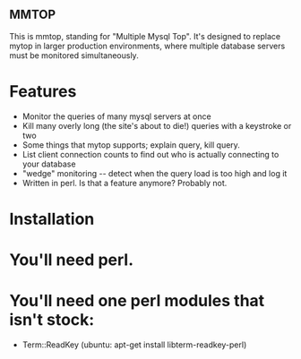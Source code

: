 ## MMTOP
This is mmtop, standing for "Multiple Mysql Top".  It's designed to replace mytop 
in larger production environments, where multiple database servers must be monitored
simultaneously. 

# Features
  * Monitor the queries of many mysql servers at once
  * Kill many overly long (the site's about to die!) queries with a keystroke or two
  * Some things that mytop supports; explain query, kill query. 
  * List client connection counts to find out who is actually connecting to your database
  * "wedge" monitoring -- detect when the query load is too high and log it
  * Written in perl.  Is that a feature anymore?  Probably not.

# Installation

# You'll need perl.
# You'll need one perl modules that isn't stock:
  - Term::ReadKey (ubuntu: apt-get install libterm-readkey-perl)

